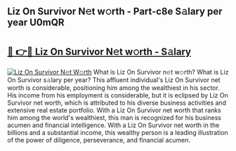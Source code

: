 ## Liz On Survivor N𝚎t w𝚘rth - Part-c8e S𝚊lary per year U0mQR

# <h2><a href="http://gc5b40.nevu.top/?p=Liz+On+Survivor">🔗 👉🔴 Liz On Survivor N𝚎t w𝚘rth - S𝚊lary</a></h2>

[![Liz On Survivor N𝚎t W𝚘rth](https://i.imgur.com/Oavwk0R.jpeg)](http://gc5b40.nevu.top/?p=Liz+On+Survivor)
What is Liz On Survivor n𝚎t w𝚘rth? What is Liz On Survivor s𝚊lary per year?
This affluent individual's Liz On Survivor net worth is considerable, positioning him among the wealthiest in his sector. His income from his employment is considerable, but it is eclipsed by Liz On Survivor net worth, which is attributed to his diverse business activities and extensive real estate portfolio. With a Liz On Survivor net worth that ranks him among the world's wealthiest, this man is recognized for his business acumen and financial intelligence. With a Liz On Survivor net worth in the billions and a substantial income, this wealthy person is a leading illustration of the power of diligence, perseverance, and financial acumen.
